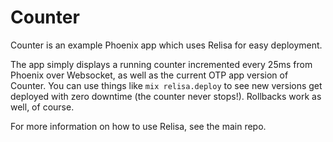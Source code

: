 # Counter

Counter is an example Phoenix app which uses Relisa for easy deployment.

The app simply displays a running counter incremented every 25ms from Phoenix over Websocket,
as well as the current OTP app version of Counter. You can use things like `mix relisa.deploy` to 
see new versions get deployed with zero downtime (the counter never stops!). Rollbacks work as well,
of course.

For more information on how to use Relisa, see the main repo.
